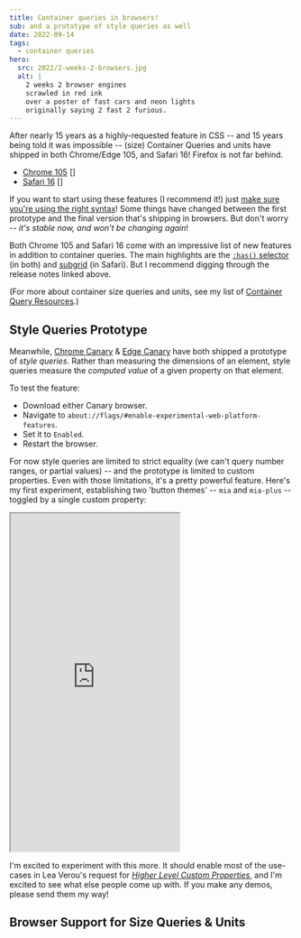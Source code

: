 ```yaml
---
title: Container queries in browsers!
sub: and a prototype of style queries as well
date: 2022-09-14
tags:
  - container queries
hero:
  src: 2022/2-weeks-2-browsers.jpg
  alt: |
    2 weeks 2 browser engines
    scrawled in red ink
    over a poster of fast cars and neon lights
    originally saying 2 fast 2 furious.
---
```


After nearly 15 years
as a highly-requested feature in CSS --
and 15 years being told it was impossible --
(size) Container Queries and units
have shipped in both Chrome/Edge 105,
and Safari 16!
Firefox is not far behind.

<!-- intro -->

- [Chrome 105](https://developer.chrome.com/blog/new-in-chrome-105/)
  [<date-time date="2022-08-30"></date-time>]
- [Safari 16](https://webkit.org/blog/13152/webkit-features-in-safari-16-0/)
  [<date-time date="2022-09-12"></date-time>]

If you want to start using these features
(I recommend it!)
just
[make sure you're using the right syntax][syntax]!
Some things have changed
between the first prototype
and the final version that's shipping in browsers.
But don't worry --
_it's stable now, and won't be changing again_!

[syntax]: https://www.oddbird.net/2022/08/18/cq-syntax/

Both Chrome 105
and Safari 16
come with an impressive list
of new features
in addition to container queries.
The main highlights are the
[`:has()` selector](https://developer.mozilla.org/en-US/docs/Web/CSS/:has)
(in both) and
[subgrid](https://developer.mozilla.org/en-US/docs/Web/CSS/CSS_Grid_Layout/Subgrid)
(in Safari).
But I recommend digging through
the release notes linked above.

(For more about container size
queries and units,
see my list of
[Container Query Resources](/specs/contain-3/#resources).)

## Style Queries Prototype

Meanwhile,
[Chrome Canary](https://www.google.com/chrome/canary/)
&
[Edge Canary](https://www.microsoftedgeinsider.com/en-us/download)
have both shipped a prototype
of _style queries_.
Rather than measuring the dimensions
of an element,
style queries measure the
_computed value_ of a given property
on that element.

To test the feature:
- Download either Canary browser.
- Navigate to `about://flags/#enable-experimental-web-platform-features`.
- Set it to `Enabled`.
- Restart the browser.

For now
style queries are limited to strict equality
(we can't query number ranges,
or partial values) --
and the prototype is limited to
custom properties.
Even with those limitations,
it's a pretty powerful feature.
Here's my first experiment,
establishing two 'button themes' --
`mia` and `mia-plus` --
toggled by a single custom property:

<iframe
  webc:is="code-pen"
  src="https://codepen.io/miriamsuzanne/embed/abGBNNx"
  title="Style query button themes"
  height="600"
  default-tab="css,result"
></iframe>

I'm excited to experiment with this more.
It should enable most of the use-cases
in Lea Verou's request for
[_Higher Level Custom Properties_](https://github.com/w3c/csswg-drafts/issues/5624),
and I'm excited to see
what else people come up with.
If you make any demos,
please send them my way!

## Browser Support for Size Queries & Units

<figure>
  <can-i-use feature="css-container-queries"></can-i-use>
  <can-i-use feature="css-container-query-units"></can-i-use>
</figure>
